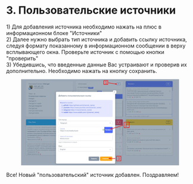 # 3. Пользовательские источники

1\) Для добавления источника необходимо нажать на плюс в информационном блоке "Источники"\
2\) Далее нужно выбрать тип источника и добавить ссылку источника, следуя формату показанному в информационном сообщении в верху всплывающего окна. Проверьте источник с помощью кнопки "проверить"\
3\) Убедившись, что введенные данные Вас устраивают и проверив их дополнительно. Необходимо нажать на кнопку сохранить.

<figure><img src="../.gitbook/assets/Screenshot_5.jpg" alt=""><figcaption></figcaption></figure>

Все! Новый "пользовательский" источник добавлен. Поздравляем!
